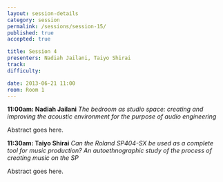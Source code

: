 ```yaml
---
layout: session-details
category: session
permalink: /sessions/session-15/
published: true
accepted: true

title: Session 4
presenters: Nadiah Jailani, Taiyo Shirai
track:
difficulty:

date: 2013-06-21 11:00
room: Room 1
---
```


**11:00am: Nadiah Jailani**
_The bedroom as studio space: creating and improving the acoustic environment for the purpose of audio engineering_

Abstract goes here.

**11:30am: Taiyo Shirai**
_Can the Roland SP404-SX be used as a complete tool for music production? An autoethnographic study of the process of creating music on the SP_

Abstract goes here.
